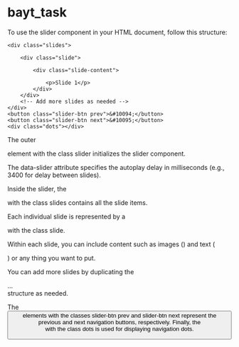 # bayt_task
To use the slider component in your HTML document, follow this structure:

<div class="slider" data-slider="3400">
    
    <div class="slides">
        
        <div class="slide">
            
            <div class="slide-content">
                
                <p>Slide 1</p>
            </div>
        </div>
        <!-- Add more slides as needed -->
    </div>
    <button class="slider-btn prev">&#10094;</button>
    <button class="slider-btn next">&#10095;</button>
    <div class="dots"></div>
</div>



The outer <div> element with the class slider initializes the slider component.

The data-slider attribute specifies the autoplay delay in milliseconds (e.g., 3400 for delay between slides).

Inside the slider, the <div> with the class slides contains all the slide items.

Each individual slide is represented by a <div> with the class slide.

Within each slide, you can include content such as images (<img>) and text (<p>) or any thing you want to put.


You can add more slides by duplicating the <div class="slide">...</div> structure as needed.

The <button> elements with the classes slider-btn prev and slider-btn next represent the previous and next navigation buttons, respectively.
Finally, the <div> with the class dots is used for displaying navigation dots.


